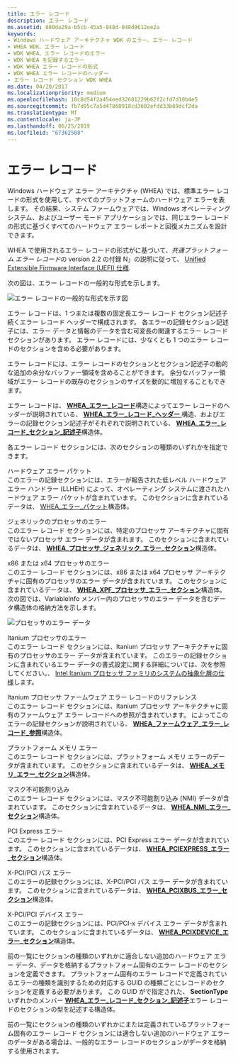 ```yaml
---
title: エラー レコード
description: エラー レコード
ms.assetid: 080da29a-b5cb-45a5-848d-048d9612ee2a
keywords:
- Windows ハードウェア アーキテクチャ WDK のエラー、エラー レコード
- WHEA WDK、エラー レコード
- WDK WHEA、エラー レコードのエラー
- WDK WHEA を記録するエラー
- WDK WHEA エラー レコードの形式
- WDK WHEA エラー レコードのヘッダー
- エラー レコード セクション WDK WHEA
ms.date: 04/20/2017
ms.localizationpriority: medium
ms.openlocfilehash: 18c8d54f2a454eed32681229b62f2cfd7d10b4e5
ms.sourcegitcommit: fb7d95c7a5d47860918cd3602efdd33b69dcf2da
ms.translationtype: MT
ms.contentlocale: ja-JP
ms.lasthandoff: 06/25/2019
ms.locfileid: "67362588"
---
```

# <a name="error-records"></a>エラー レコード


Windows ハードウェア エラー アーキテクチャ (WHEA) では、標準エラー レコードの形式を使用して、すべてのプラットフォームのハードウェア エラーを表します。 その結果、システム ファームウェアでは、Windows オペレーティング システム、およびユーザー モード アプリケーションでは、同じエラー レコードの形式に基づくすべてのハードウェア エラー レポートと回復メカニズムを設計できます。

WHEA で使用されるエラー レコードの形式がに基づいて、*共通プラットフォーム エラー レコード*の version 2.2 の付録 N」の説明に従って、 [Unified Extensible Firmware Interface (UEFI) 仕様](https://go.microsoft.com/fwlink/p/?linkid=69484).

次の図は、エラー レコードの一般的な形式を示します。

![エラー レコードの一般的な形式を示す図](images/whearecord.png)

エラー レコードは、1 つまたは複数の固定長エラー レコード セクション記述子続くエラー レコード ヘッダーで構成されます。 各エラーの記録セクション記述子には、エラー データと情報のデータを含む可変長の関連するエラー レコード セクションがあります。 エラー レコードには、少なくとも 1 つのエラー レコードのセクションを含める必要があります。

エラー レコードには、エラー レコードのセクションとセクション記述子の動的な追加の余分なバッファー領域を含めることができます。 余分なバッファー領域がエラー レコードの既存のセクションのサイズを動的に増加することもできます。

エラー レコードは、 [ **WHEA\_エラー\_レコード**](https://docs.microsoft.com/windows-hardware/drivers/ddi/content/ntddk/ns-ntddk-_whea_error_record)構造によってエラー レコードのヘッダーが説明されている、 [ **WHEA\_エラー\_レコード\_ヘッダー** ](https://docs.microsoft.com/windows-hardware/drivers/ddi/content/ntddk/ns-ntddk-_whea_error_record_header)構造、およびエラーの記録セクション記述子がそれぞれで説明されている、 [ **WHEA\_エラー\_レコード\_セクション\_記述子**](https://docs.microsoft.com/windows-hardware/drivers/ddi/content/ntddk/ns-ntddk-_whea_error_record_section_descriptor)構造体。

各エラー レコード セクションには、次のセクションの種類のいずれかを指定できます。

<a href="" id="hardware-error-packet"></a>ハードウェア エラー パケット  
このエラーの記録セクションには、エラーが報告された低レベル ハードウェア エラー ハンドラー (LLHEH) によって、オペレーティング システムに渡されたハードウェア エラー パケットが含まれています。 このセクションに含まれているデータは、 [WHEA\_エラー\_パケット](https://docs.microsoft.com/previous-versions/windows/hardware/drivers/ff560465(v=vs.85))構造体。

<a href="" id="generic-processor-error"></a>ジェネリックのプロセッサのエラー  
このエラー レコード セクションには、特定のプロセッサ アーキテクチャに固有ではないプロセッサ エラー データが含まれます。 このセクションに含まれているデータは、 [ **WHEA\_プロセッサ\_ジェネリック\_エラー\_セクション**](https://docs.microsoft.com/windows-hardware/drivers/ddi/content/ntddk/ns-ntddk-_whea_processor_generic_error_section)構造体。

<a href="" id="x86-x64-processor-error"></a>x86 または x64 プロセッサのエラー  
このエラー レコード セクションには、x86 または x64 プロセッサ アーキテクチャに固有のプロセッサのエラー データが含まれています。 このセクションに含まれているデータは、 [ **WHEA\_XPF\_プロセッサ\_エラー\_セクション**](https://msdn.microsoft.com/library/windows/hardware/ff560655)構造体。 次の図では、VariableInfo メンバー内のプロセッサのエラー データを含むデータ構造体の格納方法を示します。 

![プロセッサのエラー データ](images/wheaxpfsection.gif)

<a href="" id="itanium-processor-error"></a>Itanium プロセッサのエラー  
このエラー レコード セクションには、Itanium プロセッサ アーキテクチャに固有のプロセッサのエラー データが含まれています。 このエラーの記録セクションに含まれているエラー データの書式設定に関する詳細については、次を参照してください。、 [Intel Itanium プロセッサ ファミリのシステムの抽象化層の仕様](https://go.microsoft.com/fwlink/p/?linkid=72212)します。

<a href="" id="itanium-processor-firmware-error-record-reference"></a>Itanium プロセッサ ファームウェア エラー レコードのリファレンス  
このエラー レコード セクションには、Itanium プロセッサ アーキテクチャに固有のファームウェア エラー レコードへの参照が含まれています。 によってこのエラーの記録セクションが説明されている、 [ **WHEA\_ファームウェア\_エラー\_レコード\_参照**](https://docs.microsoft.com/windows-hardware/drivers/ddi/content/ntddk/ns-ntddk-_whea_firmware_error_record_reference)構造体。

<a href="" id="platform-memory-error"></a>プラットフォーム メモリ エラー  
このエラー レコード セクションには、プラットフォーム メモリ エラーのデータが含まれています。 このセクションに含まれているデータは、 [ **WHEA\_メモリ\_エラー\_セクション**](https://docs.microsoft.com/windows-hardware/drivers/ddi/content/ntddk/ns-ntddk-_whea_memory_error_section)構造体。

<a href="" id="nonmaskable-interrupt"></a>マスク不可能割り込み  
このエラー レコード セクションには、マスク不可能割り込み (NMI) データが含まれています。 このセクションに含まれているデータは、 [ **WHEA\_NMI\_エラー\_セクション**](https://docs.microsoft.com/windows-hardware/drivers/ddi/content/ntddk/ns-ntddk-_whea_nmi_error_section)構造体。

<a href="" id="pci-express-error"></a>PCI Express エラー  
このエラー レコード セクションには、PCI Express エラー データが含まれています。 このセクションに含まれているデータは、 [ **WHEA\_PCIEXPRESS\_エラー\_セクション**](https://docs.microsoft.com/windows-hardware/drivers/ddi/content/ntddk/ns-ntddk-_whea_pciexpress_error_section)構造体。

<a href="" id="pci-pci-x-bus-error"></a>X-PCI/PCI バス エラー  
このエラーの記録セクションには、X-PCI/PCI バス エラー データが含まれています。 このセクションに含まれているデータは、 [ **WHEA\_PCIXBUS\_エラー\_セクション**](https://docs.microsoft.com/windows-hardware/drivers/ddi/content/ntddk/ns-ntddk-_whea_pcixbus_error_section)構造体。

<a href="" id="pci-pci-x-device-error"></a>X-PCI/PCI デバイス エラー  
このエラーの記録セクションには、PCI/PCI-x デバイス エラー データが含まれています。 このセクションに含まれているデータは、 [ **WHEA\_PCIXDEVICE\_エラー\_セクション**](https://docs.microsoft.com/windows-hardware/drivers/ddi/content/ntddk/ns-ntddk-_whea_pcixdevice_error_section)構造体。

前の一覧にセクションの種類のいずれかに適合しない追加のハードウェア エラー データ、データを格納するプラットフォーム固有のエラー レコードのセクションを定義できます。 プラットフォーム固有のエラー レコードで定義されているエラーの種類を識別するための対応する GUID の種類ごとにレコードのセクションを定義する必要があります。 この GUID がで指定された、 **SectionType**いずれかのメンバー [ **WHEA\_エラー\_レコード\_セクション\_記述子**](https://docs.microsoft.com/windows-hardware/drivers/ddi/content/ntddk/ns-ntddk-_whea_error_record_section_descriptor)エラー レコードのセクションの型を記述する構造体。

前の一覧にセクションの種類のいずれかにまたは定義されているプラットフォーム固有のエラー レコード セクションには適合しない追加のハードウェア エラーのデータがある場合は、一般的なエラー レコードのセクションがデータを格納する使用されます。

 

 




